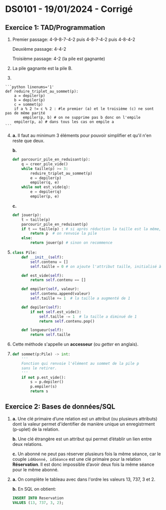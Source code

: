 # DS0101 - 19/01/2024 - Corrigé

## Exercice 1: TAD/Programmation

1. Premier passage: 4-9-8-7-4-2 puis 4-8-7-4-2 puis 4-8-4-2

    Deuxième passage: 4-4-2

    Troisième passage: 4-2 (la pile est gagnante)

2. La pile gagnante est la pile B.
3. 

    ```python linenums='1'
    def reduire_triplet_au_sommet(p):
        a = depiler(p)
        b = depiler(p)
        c = sommet(p)
        if a % 2 != c % 2 : #le premier (a) et le troisième (c) ne sont pas de même parité
            empiler(p, b) # on ne supprime pas b donc on l'empile
        empiler(p, a) # dans tous les cas on empile a
    ```
4. **a.** Il faut au minimum 3 éléments pour pouvoir simplifier et qu'il n'en reste que deux.

    **b.** 
    ```python linenums='1'
    def parcourir_pile_en_reduisant(p):
        q = creer_pile_vide()
        while taille(p) >= 3:
            reduire_triplet_au_sommet(p)
            e = depiler(p)
            empiler(q, e)
        while not est_vide(q):
            e = depiler(q)
            empiler(p, e)
    ```

    **c.**

    ```python linenums='1'
    def jouer(p):
        t = taille(p)
        parcourir_pile_en_reduisant(p)
        if t == taille(p) : # si après réduction la taille est la même, c'est terminé
            return p  # on renvoie la pile
        else:
            return jouer(p) # sinon on recommence
    ```

5. 
    ```python linenums='1'
    class Pile:
        def __init__(self):
            self.contenu = []
            self.taille = 0 # on ajoute l'attribut taille, initialisé à 0

        def est_vide(self):
            return self.contenu == []

        def empiler(self, valeur):
            self.contenu.append(valeur)
            self.taille += 1  # la taille a augmenté de 1

        def depiler(self):
            if not self.est_vide():
                self.taille -= 1  # la taille a diminué de 1
                return self.contenu.pop()

        def longueur(self):
            return self.taille
    ```

6. Cette méthode s'appelle un **accesseur** (ou *getter* en anglais).

7.
    ```python linenums='1'
    def sommet(p:Pile) -> int:
        '''
        Fonction qui renvoie l'élément au sommet de la pile p
        sans le retirer.
        '''
        if not p.est_vide():
            s = p.depiler()
            p.empiler(s)
            return s
    ```

## Exercice 2: Bases de données/SQL

1. **a.** Une clé primaire d’une relation est un attribut (ou plusieurs attributs) dont la valeur permet d'identifier de manière unique un enregistrment (p-uplet) de la relation.

    **b.** Une clé étrangère est un attribut qui permet d’établir un lien entre deux relations.

    **c.** Un abonné ne peut pas réserver plusieurs fois la même séance, car le couple `idAbonné, idSéance` est une clé primaire pour la relation **Réservation**. Il est donc impossible d’avoir deux fois la même séance pour le même abonné.

2. **a.** On complète le tableau avec dans l'ordre les valeurs 13, 737, 3 et 2.

    **b.** En SQL on obtient:

    ```sql
    INSERT INTO Reservation
    VALUES (13, 737, 3, 2);
    ```
    